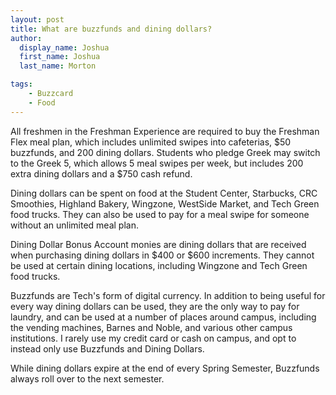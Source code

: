 ```yaml
---
layout: post
title: What are buzzfunds and dining dollars?
author:
  display_name: Joshua
  first_name: Joshua
  last_name: Morton

tags:
    - Buzzcard
    - Food
---
```


All freshmen in the Freshman Experience are required to buy the Freshman Flex meal plan, which includes unlimited swipes into cafeterias, $50 buzzfunds, and 200 dining dollars. Students who pledge Greek may switch to the Greek 5, which allows 5 meal swipes per week, but includes 200 extra dining dollars and a $750 cash refund.

Dining dollars can be spent on food at the Student Center, Starbucks, CRC Smoothies, Highland Bakery, Wingzone, WestSide Market, and Tech Green food trucks. They can also be used to pay for a meal swipe for someone without an unlimited meal plan.

Dining Dollar Bonus Account monies are dining dollars that are received when purchasing dining dollars in $400 or $600 increments. They cannot be used at certain dining locations, including Wingzone and Tech Green food trucks. 

Buzzfunds are Tech's form of digital currency. In addition to being useful for
every way dining dollars can be used, they are the only way to pay for
laundry, and can be used at a number of places around campus, including the
vending machines, Barnes and Noble, and various other campus institutions. 
I rarely use my credit card or cash on campus, and
opt to instead only use Buzzfunds and Dining Dollars.

While dining dollars expire at the end of every Spring Semester, Buzzfunds always roll over to the next semester.
